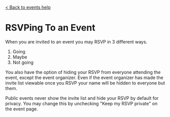 [&lt; Back to events help](/help/events)

# RSVPing To an Event


When you are invited to an event you may RSVP in 3 different ways.

1. Going
2. Maybe
3. Not going

You also have the option of hiding your RSVP from everyone attending the event, except the event organizer. 
Even if the event organizer has made the invite list viewable once you RSVP your name will be hidden to everyone but them. 

Public events never show the invite list and hide your RSVP by default for privacy. You may change this by unchecking "Keep my RSVP private" on the event page.
